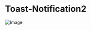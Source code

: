 # Toast-Notification2

![Image](https://github.com/user-attachments/assets/6bfd6ee9-0395-4704-8cf6-3c8f2c009279)
